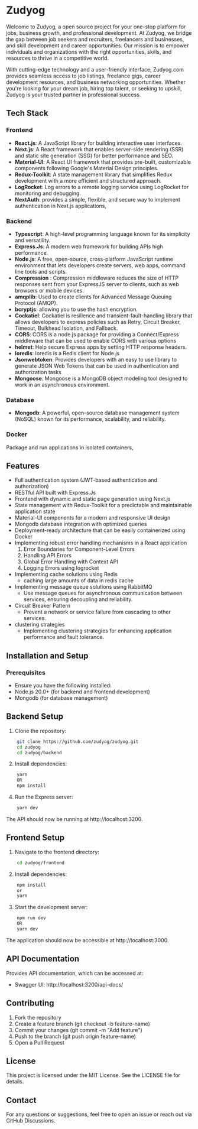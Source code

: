 # Zudyog

Welcome to Zudyog, a open source project for your one-stop platform for jobs, business growth, and professional development. At Zudyog, we bridge the gap between job seekers and recruiters, freelancers and businesses, and skill development and career opportunities. Our mission is to empower individuals and organizations with the right opportunities, skills, and resources to thrive in a competitive world.

With cutting-edge technology and a user-friendly interface, Zudyog.com provides seamless access to job listings, freelance gigs, career development resources, and business networking opportunities. Whether you're looking for your dream job, hiring top talent, or seeking to upskill, Zudyog is your trusted partner in professional success.

## Tech Stack

### Frontend

- **React.js**: A JavaScript library for building interactive user interfaces.
- **Next.js**: A React framework that enables server-side rendering (SSR) and static site generation (SSG) for better performance and SEO.
- **Material-UI**: A React UI framework that provides pre-built, customizable components following Google's Material Design principles.
- **Redux-Toolkit**: A state management library that simplifies Redux development with a more efficient and structured approach.
- **LogRocket**: Log errors to a remote logging service using LogRocket for monitoring and debugging.
- **NextAuth**: provides a simple, flexible, and secure way to implement authentication in Next.js applications,

### Backend

- **Typescript**: A high-level programming language known for its simplicity and versatility.
- **Express.Js**: A modern web framework for building APIs high performance.
- **Node.js**: A free, open-source, cross-platform JavaScript runtime environment that lets developers create servers, web apps, command line tools and scripts.
- **Compression** : Compression middleware reduces the size of HTTP responses sent from your ExpressJS server to clients, such as web browsers or mobile devices.
- **amqplib**: Used to create clients for Advanced Message Queuing Protocol (AMQP).
- **bcryptjs**: allowing you to use the hash encryption.
- **Cockatiel**: Cockatiel is resilience and transient-fault-handling library that allows developers to express policies such as Retry, Circuit Breaker, Timeout, Bulkhead Isolation, and Fallback.
- **CORS**: CORS is a node.js package for providing a Connect/Express middleware that can be used to enable CORS with various options
- **helmet**: Help secure Express apps by setting HTTP response headers.
- **Ioredis**: Ioredis is a Redis client for Node.js
- **Jsonwebtoken**: Provides developers with an easy to use library to generate JSON Web Tokens that can be used in authentication and authorization tasks
- **Mongoose**: Mongoose is a MongoDB object modeling tool designed to work in an asynchronous environment.

### Database

- **Mongodb**: A powerful, open-source database management system (NoSQL) known for its performance, scalability, and reliability.

### Docker
Package and run applications in isolated containers,

## Features

- Full authentication system (JWT-based authentication and authorization)
- RESTful API built with Express.Js
- Frontend with dynamic and static page generation using Next.js
- State management with Redux-Toolkit for a predictable and maintainable application state
- Material-UI components for a modern and responsive UI design
- Mongodb database integration with optimized queries
- Deployment-ready architecture that can be easily containerized using Docker
- Implementing robust error handling mechanisms in a React application
    1. Error Boundaries for Component-Level Errors
    2. Handling API Errors
    3. Global Error Handling with Context API
    4. Logging Errors using logrocket
- Implementing cache solutions using Redis
    - caching large amounts of data in redis cache
- Implementing message queue solutions using RabbitMQ
    - Use message queues for asynchronous communication between services, ensuring decoupling and reliability.
- Circuit Breaker Pattern
    - Prevent a network or service failure from cascading to other services.
- clustering strategies
    - Implementing clustering strategies for enhancing application performance and fault tolerance.


## Installation and Setup

### Prerequisites

- Ensure you have the following installed:
- Node.js 20.0+ (for backend and frontend development)
- Mongodb (for database management)

## Backend Setup
1. Clone the repository:
```bash
    git clone https://github.com/zudyog/zudyog.git
    cd zudyog
    cd zudyog/backend
```
2. Install dependencies:
```bash
    yarn 
    OR
    npm install
```
4. Run the Express server:
```bash
    yarn dev
```
The API should now be running at http://localhost:3200.

## Frontend Setup
1. Navigate to the frontend directory:
```bash
    cd zudyog/frontend
```

2. Install dependencies:
```bash
    npm install
    or
    yarn
```
3. Start the development server:
```bash
    npm run dev
    OR 
    yarn dev
```
The application should now be accessible at http://localhost:3000.

## API Documentation
Provides API documentation, which can be accessed at:

- Swagger UI: http://localhost:3200/api-docs/

## Contributing

1. Fork the repository
2. Create a feature branch (git checkout -b feature-name)
3. Commit your changes (git commit -m "Add feature")
4. Push to the branch (git push origin feature-name)
5. Open a Pull Request

## License

This project is licensed under the MIT License. See the LICENSE file for details.

## Contact

For any questions or suggestions, feel free to open an issue or reach out via GitHub Discussions.

